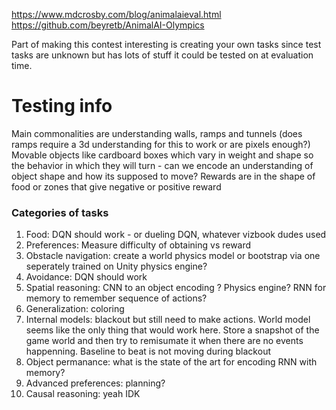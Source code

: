 https://www.mdcrosby.com/blog/animalaieval.html
https://github.com/beyretb/AnimalAI-Olympics


Part of making this contest interesting is creating your own tasks since test tasks are unknown but has lots of stuff it could be tested on at evaluation time.

# Testing info
Main commonalities are understanding walls, ramps and tunnels (does ramps require a 3d understanding for this to work or are pixels enough?)
Movable objects like cardboard boxes which vary in weight and shape so the behavior in which they will turn - can we encode an understanding of object shape and how its supposed to move?
Rewards are in the shape of food or zones that give negative or positive reward

### Categories of tasks
1. Food: DQN should work - or dueling DQN, whatever vizbook dudes used
2. Preferences: Measure difficulty of obtaining vs reward
3. Obstacle navigation: create a world physics model or bootstrap via one seperately trained on Unity physics engine?
4. Avoidance: DQN should work
5. Spatial reasoning: CNN to an object encoding ? Physics engine? RNN for memory to remember sequence of actions?
6. Generalization: coloring
7. Internal models: blackout but still need to make actions. World model seems like the only thing that would work here. Store a snapshot of the game world and then try to remisumate it when there are no events happenning. Baseline to beat is not moving during blackout
8. Object permanance: what is the state of the art for encoding RNN with memory?
9. Advanced preferences: planning?
10. Causal reasoning: yeah IDK